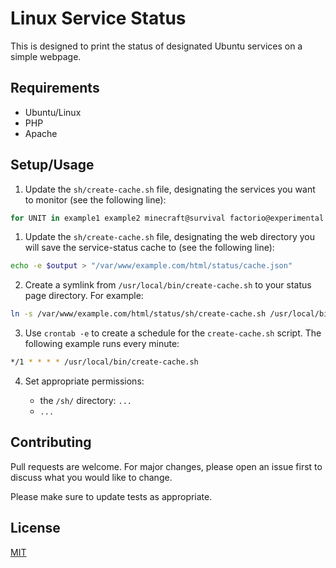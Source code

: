# Linux Service Status

This is designed to print the status of designated Ubuntu services on a simple webpage.

## Requirements

- Ubuntu/Linux
- PHP
- Apache

## Setup/Usage

1. Update the `sh/create-cache.sh` file, designating the services you want to monitor (see the following line):

```bash
for UNIT in example1 example2 minecraft@survival factorio@experimental ; do
```

1. Update the `sh/create-cache.sh` file, designating the web directory you will save the service-status cache to (see the following line):

```bash
echo -e $output > "/var/www/example.com/html/status/cache.json"
```

2. Create a symlink from `/usr/local/bin/create-cache.sh` to your status page directory. For example:

```bash
ln -s /var/www/example.com/html/status/sh/create-cache.sh /usr/local/bin/create-cache.sh 
```

3. Use `crontab -e` to create a schedule for the `create-cache.sh` script. The following example runs every minute:

```bash
*/1 * * * * /usr/local/bin/create-cache.sh
```

4. Set appropriate permissions:

    - the `/sh/` directory: `...`
    - `...`

## Contributing
Pull requests are welcome. For major changes, please open an issue first to discuss what you would like to change.

Please make sure to update tests as appropriate.

## License
[MIT](https://choosealicense.com/licenses/mit/)

